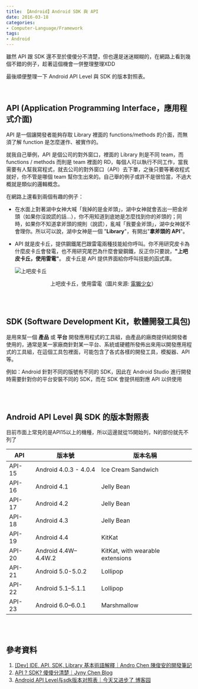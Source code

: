 ```yaml
---
title: 【Android】Android SDK 與 API
date: 2016-03-18
categories:
- Computer-Language/Framework
tags:
- Android
--- 
```


雖然 API 跟 SDK 還不至於傻傻分不清楚，但也還是迷迷糊糊的，在網路上看到幾個不錯的例子，趁著這個機會一併整理整理XDD
 
最後順便整理一下 Android API Level 與 SDK 的版本對照表。
<!--more-->
<br> 

## API (Application Programming Interface，應用程式介面)

API 是一個讓開發者能夠存取 Library 裡面的 functions/methods 的介面，而無須了解 function 是怎麼運作、被實作的。  
      
就我自己舉例，API 是個公司的對外窗口，裡面的 Library 則是不同 team，而 functions / methods 而則是 team 裡面的 RD，每個人可以執行不同工作，當我需要有人幫我寫程式，就去公司的對外窗口（API）去下單，之後只要等著收程式就好，你不管是哪個 team 幫你生出來的。自己舉的例子或許不是很恰當，不過大概就是類似的邏輯概念。  
      
在網路上還看到兩個有趣的例子：

-   在水面上對著湖中女神大喊「我掉的是金斧頭」，湖中女神就會丟出一把金斧頭（如果你沒說謊的話...），你不用知道到底她是怎麼找到你的斧頭的；同時，如果你不知道拿斧頭的規則（說謊），亂喊「我要金斧頭」，湖中女神就不會理你。所以可以說，湖中女神是一個 "**Library**"，有開出"**拿斧頭的 API**"。  
    
-   API 就是皮卡丘，提供鋼鐵尾巴跟雷電兩種技能給你呼叫。你不用研究皮卡為什麼皮卡丘會發電，也不用研究尾巴為什麼會變鋼鐵，反正你只要說，**"上吧皮卡丘，使用雷電"**。 皮卡丘是 API 提供界面給你呼叫技能的函式庫。 

    ![上吧皮卡丘](https://imgur.com/8Hn06ql.jpg)
    <center class="imgtext"> 上吧皮卡丘，使用雷電（圖片來源: <a href="https://agirls.aotter.net/post/52299" class="imgtext">電獺少女</a>）</center> 

<br><br>

## SDK (Software Development Kit，軟體開發工具包)
是用來幫一個 **產品** 或 **平台** 開發應用程式的工具組，由產品的廠商提供給開發者使用的，通常是某一家廠商針對某一平台、系統或硬體所發佈出來用以開發應用程式的工具組，在這個工具包裡面，可能包含了各式各樣的開發工具，模擬器、API 等。  
      
例如：Android 針對不同的版號有不同的 SDK，因此在 Android Studio 進行開發時需要針對你的平台安裝不同的 SDK，而在 SDK 會提供相對應 API 以供使用  
      
<br><br>

## Android API Level 與 SDK 的版本對照表
目前市面上常見的是API15以上的機種，所以這邊就從15開始列，N的部份就先不列了  

|      API       |版本號                          |版本名稱                     |
|----------------|-------------------------------|-----------------------------|
|API-15          |Android 4.0.3 - 4.0.4          |Ice Cream Sandwich           |
|API-16          |Android 4.1                    |Jelly Bean                   |
|API-17          |Android 4.2                    |Jelly Bean                   |
|API-18          |Android 4.3                    |Jelly Bean                   |
|API-19          |Android 4.4                    |KitKat                       |
|API-20          |Android 4.4W–4.4W.2            |KitKat, with wearable extensions|
|API-21          |Android 5.0-5.0.2              |Lollipop                     |
|API-22          |Android 5.1–5.1.1              |Lollipop                     |    
|API-23          |Android 6.0–6.0.1              |Marshmallow                  |   
       
<br><br>

## 參考資料
1. [[Dev] IDE, API, SDK, Library 基本術語解釋｜Andro Chen 陳俊安的開發筆記](http://androchen.logdown.com/posts/2014/04/13/api-sdk-library)
2. [API ? SDK? 傻傻分清楚｜Jyny Chen Blog](http://blog.jyny.tw/2013/01/api-sdk.html)
3. [Android API Level与sdk版本对照表｜今天又进步了  博客园](http://www.cnblogs.com/wawahaha/p/4916196.html)
 